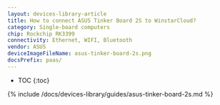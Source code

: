 ```yaml
---
layout: devices-library-article
title: How to connect ASUS Tinker Board 2S to WinstarCloud?
category: Single-board computers
chip: Rockchip RK3399
connectivity: Ethernet, WIFI, Bluetooth
vendor: ASUS
deviceImageFileName: asus-tinker-board-2s.png
docsPrefix: paas/
---
```



* TOC
{:toc}

{% include /docs/devices-library/guides/asus-tinker-board-2s.md %}